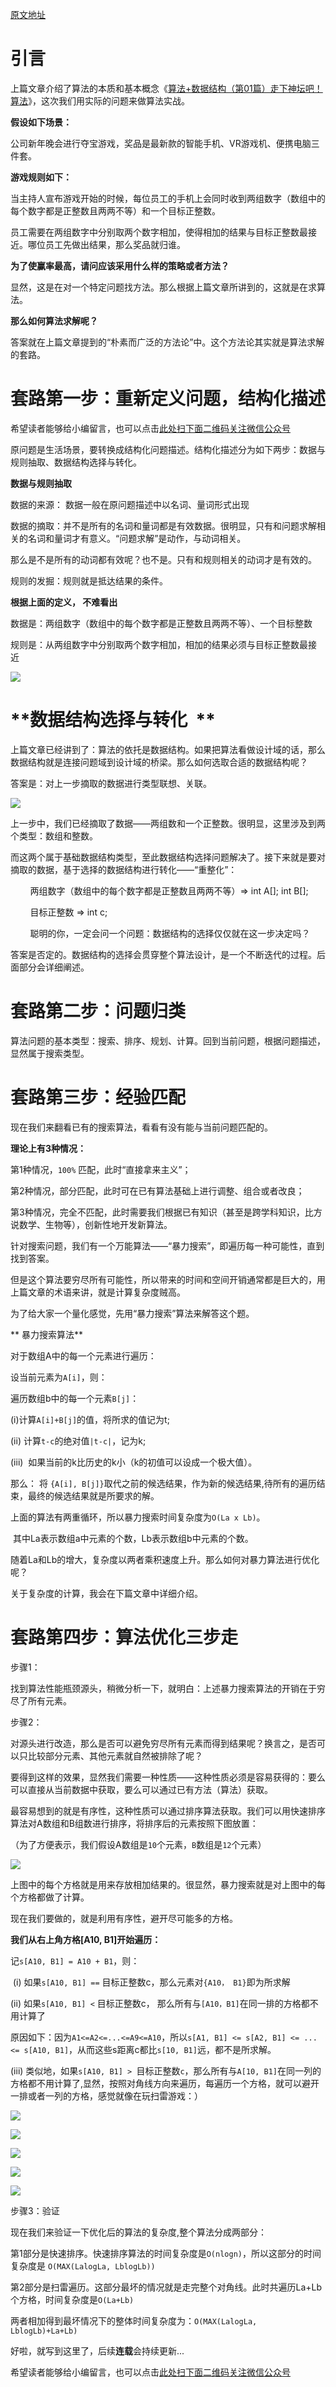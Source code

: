 [原文地址](https://blog.csdn.net/jintianyishiyeai/article/details/88653488 "原文地址")

# **引言**

上篇文章介绍了算法的本质和基本概念《[算法+数据结构（第01篇）走下神坛吧！算法](https://www.ycbbs.vip/?p=1889)》，这次我们用实际的问题来做算法实战。

**假设如下场景：**

公司新年晚会进行夺宝游戏，奖品是最新款的智能手机、VR游戏机、便携电脑三件套。

**游戏规则如下：**

当主持人宣布游戏开始的时候，每位员工的手机上会同时收到两组数字（数组中的每个数字都是正整数且两两不等）和一个目标正整数。

员工需要在两组数字中分别取两个数字相加，使得相加的结果与目标正整数最接近。哪位员工先做出结果，那么奖品就归谁。

**为了使赢率最高，请问应该采用什么样的策略或者方法？**

显然，这是在对一个特定问题找方法。那么根据上篇文章所讲到的，这就是在求算法。

**那么如何算法求解呢？**

答案就在上篇文章提到的“朴素而广泛的方法论”中。这个方法论其实就是算法求解的套路。

# **套路第一步：重新定义问题，结构化描述**


希望读者能够给小编留言，也可以点击[此处扫下面二维码关注微信公众号](https://www.ycbbs.vip/?p=28 "此处扫下面二维码关注微信公众号")



原问题是生活场景，要转换成结构化问题描述。结构化描述分为如下两步：数据与规则抽取、数据结构选择与转化。

**数据与规则抽取**

数据的来源： 数据一般在原问题描述中以名词、量词形式出现

数据的摘取：并不是所有的名词和量词都是有效数据。很明显，只有和问题求解相关的名词和量词才有意义。“问题求解”是动作，与动词相关。

那么是不是所有的动词都有效呢？也不是。只有和规则相关的动词才是有效的。  

规则的发掘：规则就是抵达结果的条件。

**根据上面的定义， 不难看出**

数据是：两组数字（数组中的每个数字都是正整数且两两不等）、一个目标整数

规则是：从两组数字中分别取两个数字相加，相加的结果必须与目标正整数最接近 

![](https://gitee.com/duchaochen/gongzhonghao/raw/master/%E4%B8%AA%E4%BA%BA%E5%8D%9A%E5%AE%A2%E6%96%87%E7%AB%A0/%E6%95%B0%E6%8D%AE%E7%BB%93%E6%9E%84%E4%B8%8E%E7%AE%97%E6%B3%95/image/02-1.png)



# **数据结构选择与转化  **


上篇文章已经讲到了：算法的依托是数据结构。如果把算法看做设计域的话，那么数据结构就是连接问题域到设计域的桥梁。那么如何选取合适的数据结构呢？

答案是：对上一步摘取的数据进行类型联想、关联。

![](https://gitee.com/duchaochen/gongzhonghao/raw/master/%E4%B8%AA%E4%BA%BA%E5%8D%9A%E5%AE%A2%E6%96%87%E7%AB%A0/%E6%95%B0%E6%8D%AE%E7%BB%93%E6%9E%84%E4%B8%8E%E7%AE%97%E6%B3%95/image/02-2.png)

上一步中，我们已经摘取了数据——两组数和一个正整数。很明显，这里涉及到两个类型：数组和整数。

而这两个属于基础数据结构类型，至此数据结构选择问题解决了。接下来就是要对摘取的数据，基于选择的数据结构进行转化——“重整化”：

        两组数字（数组中的每个数字都是正整数且两两不等）=> int A[]; int B[];

        目标正整数 => int c;

        聪明的你，一定会问一个问题：数据结构的选择仅仅就在这一步决定吗？

答案是否定的。数据结构的选择会贯穿整个算法设计，是一个不断迭代的过程。后面部分会详细阐述。

# **套路第二步：问题归类**


算法问题的基本类型：搜索、排序、规划、计算。回到当前问题，根据问题描述，显然属于搜索类型。

# **套路第三步：经验匹配**


现在我们来翻看已有的搜索算法，看看有没有能与当前问题匹配的。

**理论上有3种情况：**

第1种情况，`100%` 匹配，此时“直接拿来主义”；

第2种情况，部分匹配，此时可在已有算法基础上进行调整、组合或者改良；

第3种情况，完全不匹配，此时需要我们根据已有知识（甚至是跨学科知识，比方说数学、生物等），创新性地开发新算法。

针对搜索问题，我们有一个万能算法——“暴力搜索”，即遍历每一种可能性，直到找到答案。

但是这个算法要穷尽所有可能性，所以带来的时间和空间开销通常都是巨大的，用上篇文章的术语来讲，就是计算复杂度贼高。

为了给大家一个量化感觉，先用“暴力搜索”算法来解答这个题。

** 暴力搜索算法**

对于数组A中的每一个元素进行遍历：

设当前元素为`A[i]`，则：

遍历数组b中的每一个元素`B[j]`：

(i)计算`A[i]+B[j]`的值，将所求的值记为t;

(ii) 计算`t-c`的绝对值`|t-c|`，记为k;

(iii)  如果当前的k比历史的k小（k的初值可以设成一个极大值）。

那么： 将 `{A[i], B[j]}`取代之前的候选结果，作为新的候选结果,待所有的遍历结束，最终的候选结果就是所要求的解。

上面的算法有两重循环，所以暴力搜索时间复杂度为`O(La x Lb)`。

 其中La表示数组a中元素的个数，Lb表示数组b中元素的个数。

随着La和Lb的增大，复杂度以两者乘积速度上升。那么如何对暴力算法进行优化呢？

关于复杂度的计算，我会在下篇文章中详细介绍。


# **套路第四步：算法优化三步走**



步骤1：

找到算法性能瓶颈源头，稍微分析一下，就明白：上述暴力搜索算法的开销在于穷尽了所有元素。

步骤2：

对源头进行改造，那么是否可以避免穷尽所有元素而得到结果呢？换言之，是否可以只比较部分元素、其他元素就自然被排除了呢？

要得到这样的效果，显然我们需要一种性质——这种性质必须是容易获得的：要么可以直接从当前数据中获取，要么可以通过已有方法（算法）获取。

最容易想到的就是有序性，这种性质可以通过排序算法获取。我们可以用快速排序算法对A数组和B组数进行排序，将排序后的元素按照下图放置：

（为了方便表示，我们假设A数组是`10`个元素，`B`数组是`12`个元素）

![](https://gitee.com/duchaochen/gongzhonghao/raw/master/%E4%B8%AA%E4%BA%BA%E5%8D%9A%E5%AE%A2%E6%96%87%E7%AB%A0/%E6%95%B0%E6%8D%AE%E7%BB%93%E6%9E%84%E4%B8%8E%E7%AE%97%E6%B3%95/image/02-3.png)

上图中的每个方格就是用来存放相加结果的。很显然，暴力搜索就是对上图中的每个方格都做了计算。

现在我们要做的，就是利用有序性，避开尽可能多的方格。

**我们从右上角方格[A10, B1]开始遍历：**

记`s[A10, B1] = A10 + B1`，则：

 (i) 如果`s[A10, B1] ==` 目标正整数c，那么元素对`{A10， B1}`即为所求解

(ii) 如果`s[A10, B1] <` 目标正整数c， 那么所有与`[A10，B1]`在同一排的方格都不用计算了

原因如下：因为`A1<=A2<=...<=A9<=A10`，所以`s[A1, B1] <= s[A2, B1] <= ... <= s[A10, B1]`，从而这些s距离c都比`s[10, B1]`远，都不是所求解。

(iii) 类似地，如果`s[A10, B1] > `目标正整数`c`，那么所有与`A[10, B1]`在同一列的方格都不用计算了,显然，按照对角线方向来遍历，每遍历一个方格，就可以避开一排或者一列的方格，感觉就像在玩扫雷游戏：）

![](https://gitee.com/duchaochen/gongzhonghao/raw/master/%E4%B8%AA%E4%BA%BA%E5%8D%9A%E5%AE%A2%E6%96%87%E7%AB%A0/%E6%95%B0%E6%8D%AE%E7%BB%93%E6%9E%84%E4%B8%8E%E7%AE%97%E6%B3%95/image/02-4.png)

![](https://gitee.com/duchaochen/gongzhonghao/raw/master/%E4%B8%AA%E4%BA%BA%E5%8D%9A%E5%AE%A2%E6%96%87%E7%AB%A0/%E6%95%B0%E6%8D%AE%E7%BB%93%E6%9E%84%E4%B8%8E%E7%AE%97%E6%B3%95/image/02-5.png)

![](https://gitee.com/duchaochen/gongzhonghao/raw/master/%E4%B8%AA%E4%BA%BA%E5%8D%9A%E5%AE%A2%E6%96%87%E7%AB%A0/%E6%95%B0%E6%8D%AE%E7%BB%93%E6%9E%84%E4%B8%8E%E7%AE%97%E6%B3%95/image/02-6.png)

![](https://gitee.com/duchaochen/gongzhonghao/raw/master/%E4%B8%AA%E4%BA%BA%E5%8D%9A%E5%AE%A2%E6%96%87%E7%AB%A0/%E6%95%B0%E6%8D%AE%E7%BB%93%E6%9E%84%E4%B8%8E%E7%AE%97%E6%B3%95/image/02-7.png)

![](https://gitee.com/duchaochen/gongzhonghao/raw/master/%E4%B8%AA%E4%BA%BA%E5%8D%9A%E5%AE%A2%E6%96%87%E7%AB%A0/%E6%95%B0%E6%8D%AE%E7%BB%93%E6%9E%84%E4%B8%8E%E7%AE%97%E6%B3%95/image/02-8.png)

步骤3：验证

现在我们来验证一下优化后的算法的复杂度,整个算法分成两部分：

第1部分是快速排序。快速排序算法的时间复杂度是`O(nlogn)`，所以这部分的时间复杂度是 `O(MAX(LalogLa, LblogLb))`

第2部分是扫雷遍历。这部分最坏的情况就是走完整个对角线。此时共遍历La+Lb个方格，时间复杂度是`O(La+Lb)`

两者相加得到最坏情况下的整体时间复杂度为：`O(MAX(LalogLa, LblogLb)+La+Lb)`

好啦，就写到这里了，后续**连载**会持续更新...


希望读者能够给小编留言，也可以点击[此处扫下面二维码关注微信公众号](https://www.ycbbs.vip/?p=28 "此处扫下面二维码关注微信公众号")